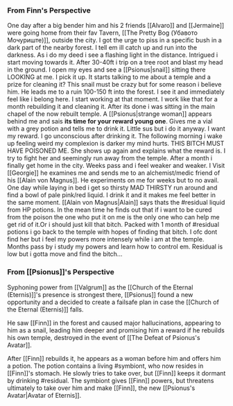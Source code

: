 ### From Finn's Perspective
One day after a big bender him and his 2 friends [[Alvaro]] and [[Jermaine]] were going home from their fav Tavern, [[The Pretty Bog (Убавото Мочуриште)]], outside the city. I got the urge to piss in a specific bush in a dark part of the nearby forest. I tell em ill catch up and run into the darkness. As i do my deed i see a flashing light in the distance. Intrigued i start moving towards it. After 30-40ft i trip on a tree root and blast my head in the ground. I open my eyes and see a [[Psionus|snail]] sitting there LOOKING at me. I pick it up. It starts talking to me about a temple and a prize for cleaning it? This snail must be crazy but for some reason i believe him. He leads me to a ruin 100-150 ft into the forest. I see it and immediately feel like i belong here. I start working at that moment. I work like that for a month rebuilding it and cleaning it. After its done i was sitting in the main chapel of the now rebuilt temple. A [[Psionus|strange woman]] appears behind me and sais **its time for your reward young one**. Gives me a vial with a grey potion and tells me to drink it. Little sus but i do it anyway. I want my reward. I go unconscious after drinking it. The following morning i wake up feeling weird my complexion is darker my mind hurts. THIS BITCH MUST HAVE POISONED ME. She shows up again and explains what the reward is. I try to fight her and seemingly run away from the temple. After a month i finally get home in the city. Weeks pass and i feel weaker and weaker. I Visit [[Georgie]] he examines me and sends me to an alchemist/medic friend of his [[Alain von Magnus]]. He experiments on me for weeks but to no avail. One day while laying in bed i get so thirsty MAD THIRSTY run around and find a bowl of pale pink/red liquid. I drink it and it makes me feel better in the same moment. [[Alain von Magnus|Alain]] says thats the #residual liquid from HP potions. In the mean time he finds out that if i want to be cured from the poison the one who put it on me is the only one who can help me get rid of it.Or i should just kill that bitch. Packed with 1 month of #residual potions i go back to the temple with hopes of finding that bitch. I ofc dont find her but i feel my powers more intensely while i am at the temple. Months pass by i study my powers and learn how to control em. Residual is low but i gotta move and find the bitch...

### From [[Psionus]]'s Perspective
Syphoning power from [[Valgrum]] as the [[Church of the Eternal (Eternis)]]'s presence is strongest there, [[Psionus]] found a new opportunity and a decided to create a failsafe plan in case the [[Church of the Eternal (Eternis)]] falls.

He saw [[Finn]] in the forest and caused major hallucinations, appearing to him as a snail, leading him deeper and promising him a reward if he rebuilds his own temple, destroyed in the event of [[The Defeat of Psionus's Avatar]].

After [[Finn]] rebuilds it, he appears as a woman before him and offers him a potion. The potion contains a living #symbiont, who now resides in [[Finn]]'s stomach. He slowly tries to take over, but [[Finn]] keeps it dormant by drinking #residual. The symbiont gives [[Finn]] powers, but threatens ultimately to take over him and make [[Finn]], the new [[Psionus's Avatar|Avatar of Eternis]].